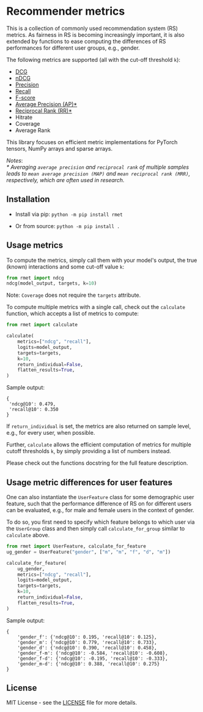 # Recommender metrics

This is a collection of commonly used recommendation system (RS) metrics. 
As fairness in RS is becoming increasingly important, it is also extended by 
functions to ease computing the differences of RS performances for different 
user groups, e.g., gender.

The following metrics are supported (all with the cut-off threshold `k`):
- [DCG](https://en.wikipedia.org/wiki/Discounted_cumulative_gain#Discounted_Cumulative_Gain)
- [nDCG](https://en.wikipedia.org/wiki/Discounted_cumulative_gain#Normalized_DCG)
- [Precision](https://en.wikipedia.org/wiki/Precision_and_recall#Precision)
- [Recall](https://en.wikipedia.org/wiki/Precision_and_recall#Recall)
- [F-score](https://en.wikipedia.org/wiki/F-score#Definition)
- [Average Precision (AP)*](https://en.wikipedia.org/wiki/Evaluation_measures_(information_retrieval)#Average_precision)
- [Reciprocal Rank (RR)*](https://en.wikipedia.org/wiki/Mean_reciprocal_rank)
- Hitrate
- Coverage
- Average Rank

This library focuses on efficient metric implementations for PyTorch tensors, NumPy arrays and sparse arrays.

_Notes_:  
*\* Averaging `average precision` and `reciprocal rank` of multiple samples 
leads to `mean average precision (MAP)` and `mean reciprocal rank (MRR)`, respectively, 
which are often used in research.*

## Installation
- Install via pip:
```python -m pip install rmet```

- Or from source:
```python -m pip install .```

## Usage metrics

To compute the metrics, simply call them with your model's output, the
true (known) interactions and some cut-off value `k`:
```py
from rmet import ndcg
ndcg(model_output, targets, k=10)
```
Note: `Coverage` does not require the `targets` attribute.

To compute multiple metrics with a single call, check out the `calculate` function,
which accepts a list of metrics to compute:
```py
from rmet import calculate

calculate(
    metrics=["ndcg", "recall"], 
    logits=model_output, 
    targets=targets, 
    k=10,
    return_individual=False,
    flatten_results=True,
)
```

Sample output:
```
{
 'ndcg@10': 0.479,
 'recall@10': 0.350
}
```

If `return_individual` is set, the metrics are also returned on sample level, e.g., for every user, when possible. 

Further, `calculate` allows the efficient computation of metrics for multiple cutoff thresholds `k`, by simply providing a list of numbers instead.

Please check out the functions docstring for the full feature description.

## Usage metric differences for user features

One can also instantiate the `UserFeature` class for some demographic user feature,
such that the performance difference of RS on for different users can be 
evaluated, e.g., for male and female users in the context of gender.

To do so, you first need to specify which feature belongs to which user via the 
`UserGroup` class and then simply call `calculate_for_group` similar to `calculate` above.

```py
from rmet import UserFeature, calculate_for_feature
ug_gender = UserFeature("gender", ["m", "m", "f", "d", "m"])

calculate_for_feature(
    ug_gender, 
    metrics=["ndcg", "recall"], 
    logits=model_output, 
    targets=targets, 
    k=10,
    return_individual=False,
    flatten_results=True,
)
```

Sample output:

```
{
    'gender_f': {'ndcg@10': 0.195, 'recall@10': 0.125},
    'gender_m': {'ndcg@10': 0.779, 'recall@10': 0.733},
    'gender_d': {'ndcg@10': 0.390, 'recall@10': 0.458},
    'gender_f-m': {'ndcg@10': -0.584, 'recall@10': -0.608},
    'gender_f-d': {'ndcg@10': -0.195, 'recall@10': -0.333},
    'gender_m-d': {'ndcg@10': 0.388, 'recall@10': 0.275}
}
```

## License
MIT License - see the [LICENSE](/LICENSE) file for more details.